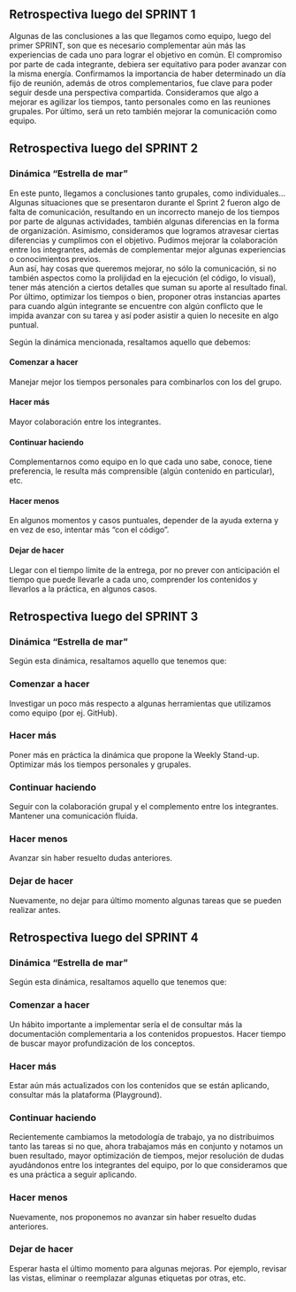 ## Retrospectiva luego del SPRINT 1  
Algunas de las conclusiones a las que llegamos como equipo, luego del primer SPRINT, son que es necesario complementar aún más las experiencias de cada uno para lograr el objetivo en común. El compromiso por parte de cada integrante, debiera ser equitativo para poder avanzar con la misma energía.
Confirmamos la importancia de haber determinado un día fijo de reunión, además de otros complementarios, fue clave para poder seguir desde una perspectiva compartida.
Consideramos que algo a mejorar es agilizar los tiempos, tanto personales como en las reuniones grupales.
Por último, será un reto también mejorar la comunicación como equipo.

## Retrospectiva luego del SPRINT 2  
### Dinámica “Estrella de mar”  
En este punto, llegamos a conclusiones tanto grupales, como individuales… Algunas situaciones que se presentaron durante el Sprint 2 fueron algo de falta de comunicación, resultando en un incorrecto manejo de los tiempos por parte de algunas actividades, también algunas diferencias en la forma de organización. Asimismo, consideramos que logramos atravesar ciertas diferencias y cumplimos con el objetivo. Pudimos mejorar la colaboración entre los integrantes, además de complementar mejor algunas experiencias o conocimientos previos.  
Aun así, hay cosas que queremos mejorar, no sólo la comunicación, si no también aspectos como la prolijidad en la ejecución (el código, lo visual), tener más atención a ciertos detalles que suman su aporte al resultado final. Por último, optimizar los tiempos o bien, proponer otras instancias apartes para cuando algún integrante se encuentre con algún conflicto que le impida avanzar con su tarea y así poder asistir a quien lo necesite en algo puntual.  

Según la dinámica mencionada, resaltamos aquello que debemos:  
#### Comenzar a hacer  
Manejar mejor los tiempos personales para combinarlos con los del grupo.

#### Hacer más  
Mayor colaboración entre los integrantes.

#### Continuar haciendo  
Complementarnos como equipo en lo que cada uno sabe, conoce, tiene preferencia, le resulta más comprensible (algún contenido en particular), etc.

#### Hacer menos  
En algunos momentos y casos puntuales, depender de la ayuda externa y en vez de eso, intentar más “con el código”.

#### Dejar de hacer  
Llegar con el tiempo límite de la entrega, por no prever con anticipación el tiempo que puede llevarle a cada uno, comprender los contenidos y llevarlos a la práctica, en algunos casos.
  

## Retrospectiva luego del SPRINT 3  
### Dinámica “Estrella de mar”  
Según esta dinámica, resaltamos aquello que tenemos que:  
  
### Comenzar a hacer  
Investigar un poco más respecto a algunas herramientas que utilizamos como equipo (por ej. GitHub).  
  
### Hacer más  
Poner más en práctica la dinámica que propone la Weekly Stand-up. Optimizar más los tiempos personales y grupales.  

### Continuar haciendo  
Seguir con la colaboración grupal y el complemento entre los integrantes.  
Mantener una comunicación fluida.  

### Hacer menos  
Avanzar sin haber resuelto dudas anteriores.  

### Dejar de hacer  
Nuevamente, no dejar para último momento algunas tareas que se pueden realizar antes.  
  
  
## Retrospectiva luego del SPRINT 4 
### Dinámica “Estrella de mar”  
Según esta dinámica, resaltamos aquello que tenemos que:  

### Comenzar a hacer  
Un hábito importante a implementar sería el de consultar más la documentación complementaria a los contenidos propuestos. Hacer tiempo de buscar mayor profundización de los conceptos.  
  
### Hacer más  
Estar aún más actualizados con los contenidos que se están aplicando, consultar más la plataforma (Playground).  
  
### Continuar haciendo  
Recientemente cambiamos la metodología de trabajo, ya no distribuimos tanto las tareas si no que, ahora trabajamos más en conjunto y notamos un buen resultado, mayor optimización de tiempos, mejor resolución de dudas ayudándonos entre los integrantes del equipo, por lo que consideramos que es una práctica a seguir aplicando.  
### Hacer menos  
Nuevamente, nos proponemos no avanzar sin haber resuelto dudas anteriores.  
  
### Dejar de hacer  
Esperar hasta el último momento para algunas mejoras. Por ejemplo, revisar las vistas, eliminar o reemplazar algunas etiquetas por otras, etc.  